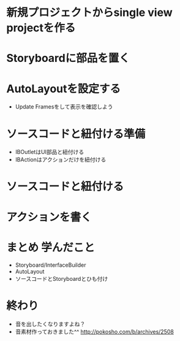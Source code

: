 # 新規プロジェクトからsingle view projectを作る

# Storyboardに部品を置く

# AutoLayoutを設定する
- Update Framesをして表示を確認しよう

# ソースコードと紐付ける準備
- IBOutletはUI部品と紐付ける
- IBActionはアクションだけを紐付ける

# ソースコードと紐付ける

# アクションを書く

# まとめ 学んだこと
- Storyboard/InterfaceBuilder
- AutoLayout
- ソースコードとStoryboardとひも付け

# 終わり
- 音を出したくなりますよね？
- 音素材作っておきました^^ http://pokosho.com/b/archives/2508
